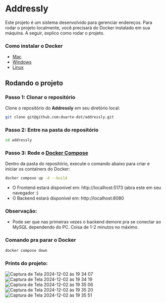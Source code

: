 # Addressly

Este projeto é um sistema desenvolvido para gerenciar endereços. Para rodar o projeto localmente, você precisará do Docker instalado em sua máquina. A seguir, explico como rodar o projeto.

### Como instalar o Docker

- [Mac](https://docs.docker.com/desktop/setup/install/mac-install/)
- [Windows](https://docs.docker.com/desktop/setup/install/windows-install/)
- [Linux](https://docs.docker.com/desktop/setup/install/linux/)

## Rodando o projeto
### Passo 1: Clonar o repositório

Clone o repositório do **Addressly** em seu diretório local:
```bash
git clone git@github.com:duarte-dot/addressly.git
```

### Passo 2: Entre na pasta do repositório
```bash
cd addressly
```

### Passo 3: Rode o [Docker Compose](https://docs.docker.com/compose/install/)

Dentro da pasta do repositório, execute o comando abaixo para criar e iniciar os containers do Docker:
```bash
docker compose up -d --build
```

- O Frontend estará disponível em:
http://localhost:5173 (abra este em seu navegador :)
- O Backend estará disponível em:
http://localhost:8080

### Observação:
- Pode ser que nas primeiras vezes o backend demore pra se conectar ao MySQL dependendo do PC. Coisa de 1-2 minutos no máximo.


### Comando pra parar o Docker
```bash
docker compose down
```

### Prints do projeto:
![Captura de Tela 2024-12-02 às 19 34 07](https://github.com/user-attachments/assets/8348b899-c2f9-4113-9feb-0c76fc5100d2)
![Captura de Tela 2024-12-02 às 19 34 19](https://github.com/user-attachments/assets/c3fc5b8e-db7c-4f3d-9603-73cc26446ea0)
![Captura de Tela 2024-12-02 às 19 35 06](https://github.com/user-attachments/assets/4caec80e-7db6-4ceb-ac8b-816deabb334a)
![Captura de Tela 2024-12-02 às 19 35 20](https://github.com/user-attachments/assets/d30c4938-3b07-4e2a-ba13-fa0d0e02db8b)
![Captura de Tela 2024-12-02 às 19 35 51](https://github.com/user-attachments/assets/604782dc-391e-4b1f-8d68-26435243434c)
